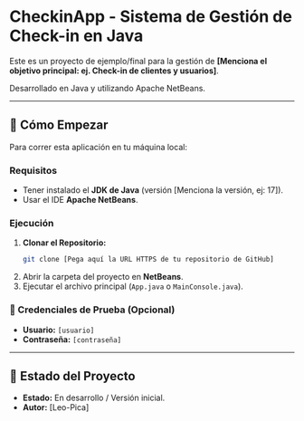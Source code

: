 # CheckinApp - Sistema de Gestión de Check-in en Java

Este es un proyecto de ejemplo/final para la gestión de **[Menciona el objetivo principal: ej. Check-in de clientes y usuarios]**.

Desarrollado en Java y utilizando Apache NetBeans.

---

## 🚀 Cómo Empezar

Para correr esta aplicación en tu máquina local:

### Requisitos

* Tener instalado el **JDK de Java** (versión [Menciona la versión, ej: 17]).
* Usar el IDE **Apache NetBeans**.

### Ejecución

1.  **Clonar el Repositorio:**
    ```bash
    git clone [Pega aquí la URL HTTPS de tu repositorio de GitHub]
    ```
2.  Abrir la carpeta del proyecto en **NetBeans**.
3.  Ejecutar el archivo principal (`App.java` o `MainConsole.java`).

### 🔑 Credenciales de Prueba (Opcional)

* **Usuario:** `[usuario]`
* **Contraseña:** `[contraseña]`

---

## 📌 Estado del Proyecto

* **Estado:** En desarrollo / Versión inicial.
* **Autor:** [Leo-Pica]
